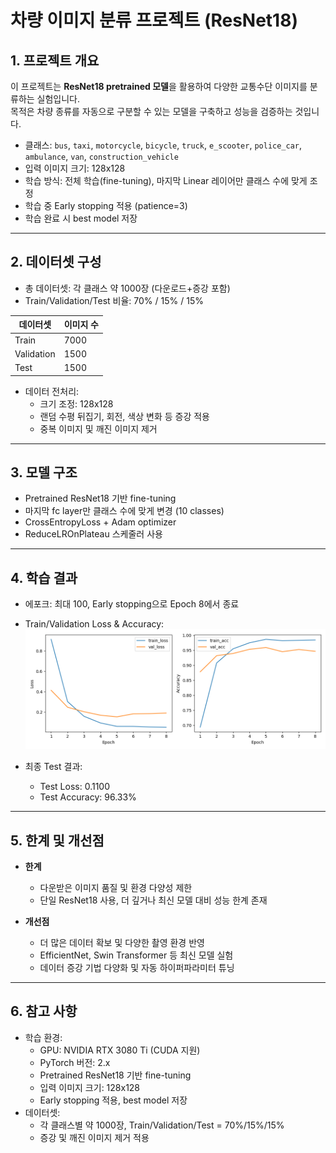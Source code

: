 # 차량 이미지 분류 프로젝트 (ResNet18)

## 1. 프로젝트 개요
이 프로젝트는 **ResNet18 pretrained 모델**을 활용하여 다양한 교통수단 이미지를 분류하는 실험입니다.  
목적은 차량 종류를 자동으로 구분할 수 있는 모델을 구축하고 성능을 검증하는 것입니다.

- 클래스: `bus`, `taxi`, `motorcycle`, `bicycle`, `truck`, `e_scooter`, `police_car`, `ambulance`, `van`, `construction_vehicle`  
- 입력 이미지 크기: 128x128
- 학습 방식: 전체 학습(fine-tuning), 마지막 Linear 레이어만 클래스 수에 맞게 조정
- 학습 중 Early stopping 적용 (patience=3)
- 학습 완료 시 best model 저장

---

## 2. 데이터셋 구성

- 총 데이터셋: 각 클래스 약 1000장 (다운로드+증강 포함)  
- Train/Validation/Test 비율: 70% / 15% / 15%  

| 데이터셋 | 이미지 수 |
|-----------|-----------|
| Train     | 7000      |
| Validation| 1500      |
| Test      | 1500      |

- 데이터 전처리:
  - 크기 조정: 128x128
  - 랜덤 수평 뒤집기, 회전, 색상 변화 등 증강 적용
  - 중복 이미지 및 깨진 이미지 제거

---

## 3. 모델 구조

- Pretrained ResNet18 기반 fine-tuning
- 마지막 fc layer만 클래스 수에 맞게 변경 (10 classes)
- CrossEntropyLoss + Adam optimizer
- ReduceLROnPlateau 스케줄러 사용

---

## 4. 학습 결과

- 에포크: 최대 100, Early stopping으로 Epoch 8에서 종료
- Train/Validation Loss & Accuracy:
  ![Train/Validation Curves](train_val_curves.png)

- 최종 Test 결과:
  - Test Loss: 0.1100
  - Test Accuracy: 96.33%

---

## 5. 한계 및 개선점

- **한계**
  - 다운받은 이미지 품질 및 환경 다양성 제한
  - 단일 ResNet18 사용, 더 깊거나 최신 모델 대비 성능 한계 존재

- **개선점** 
  - 더 많은 데이터 확보 및 다양한 촬영 환경 반영
  - EfficientNet, Swin Transformer 등 최신 모델 실험
  - 데이터 증강 기법 다양화 및 자동 하이퍼파라미터 튜닝

---

## 6. 참고 사항

- 학습 환경:
  - GPU: NVIDIA RTX 3080 Ti (CUDA 지원)
  - PyTorch 버전: 2.x
  - Pretrained ResNet18 기반 fine-tuning
  - 입력 이미지 크기: 128x128
  - Early stopping 적용, best model 저장
- 데이터셋:
  - 각 클래스별 약 1000장, Train/Validation/Test = 70%/15%/15%
  - 증강 및 깨진 이미지 제거 적용